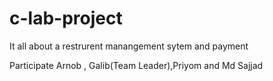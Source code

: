 # c-lab-project
It all about a restrurent manangement sytem and payment

Participate Arnob , Galib(Team Leader),Priyom and Md Sajjad
